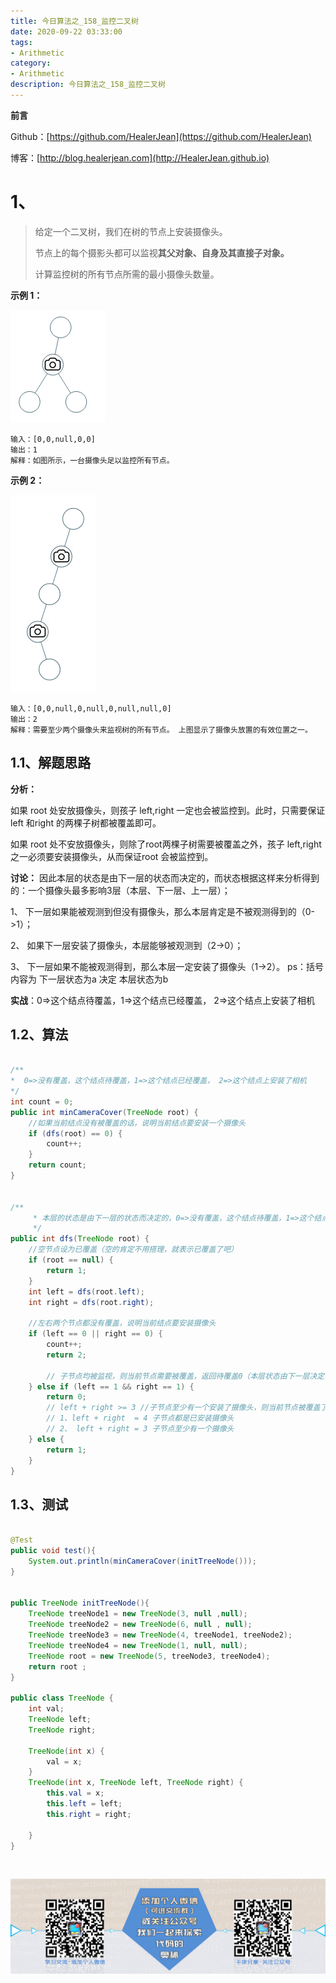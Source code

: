 ```yaml
---
title: 今日算法之_158_监控二叉树
date: 2020-09-22 03:33:00
tags: 
- Arithmetic
category: 
- Arithmetic
description: 今日算法之_158_监控二叉树
---
```


**前言**     

 Github：[https://github.com/HealerJean](https://github.com/HealerJean)         

 博客：[http://blog.healerjean.com](http://HealerJean.github.io)          



# 1、
> 给定一个二叉树，我们在树的节点上安装摄像头。   
>
> 节点上的每个摄影头都可以监视**其父对象、自身及其直接子对象。**    
>
> 计算监控树的所有节点所需的最小摄像头数量。



**示例 1：**

![image-20200922191940207](https://raw.githubusercontent.com/HealerJean/HealerJean.github.io/master/blogImages/image-20200922191940207.png)

```
输入：[0,0,null,0,0]
输出：1
解释：如图所示，一台摄像头足以监控所有节点。
```

**示例 2：**

![image-20200922192013041](https://raw.githubusercontent.com/HealerJean/HealerJean.github.io/master/blogImages/image-20200922192013041.png)

```
输入：[0,0,null,0,null,0,null,null,0]
输出：2
解释：需要至少两个摄像头来监视树的所有节点。 上图显示了摄像头放置的有效位置之一。
```



## 1.1、解题思路 

>  

 **分析：**   

 如果  root 处安放摄像头，则孩子 left,right 一定也会被监控到。此时，只需要保证left 和right 的两棵子树都被覆盖即可。    

 如果  root 处不安放摄像头，则除了root两棵子树需要被覆盖之外，孩子 left,right 之一必须要安装摄像头，从而保证root 会被监控到。     

**讨论：** 因此本层的状态是由下一层的状态而决定的，而状态根据这样来分析得到的：一个摄像头最多影响3层（本层、下一层、上一层）；    

1、  下一层如果能被观测到但没有摄像头，那么本层肯定是不被观测得到的（0->1）；    

2、  如果下一层安装了摄像头，本层能够被观测到（2->0）；    

3、  下一层如果不能被观测得到，那么本层一定安装了摄像头（1->2）。 ps：括号内容为 下一层状态为a 决定 本层状态为b      





**实战**：0=>这个结点待覆盖，1=>这个结点已经覆盖， 2=>这个结点上安装了相机



## 1.2、算法

```java

/**
*  0=>没有覆盖，这个结点待覆盖，1=>这个结点已经覆盖， 2=>这个结点上安装了相机
*/
int count = 0;
public int minCameraCover(TreeNode root) {
    //如果当前结点没有被覆盖的话，说明当前结点要安装一个摄像头
    if (dfs(root) == 0) {
        count++;
    }
    return count;
}


/**
     * 本层的状态是由下一层的状态而决定的，0=>没有覆盖，这个结点待覆盖，1=>这个结点已经覆盖， 2=>这个结点上安装了相机
     */
public int dfs(TreeNode root) {
    //空节点设为已覆盖（空的肯定不用搭理，就表示已覆盖了吧）
    if (root == null) {
        return 1;
    }
    int left = dfs(root.left);
    int right = dfs(root.right);

    //左右两个节点都没有覆盖，说明当前结点要安装摄像头
    if (left == 0 || right == 0) {
        count++;
        return 2;

        // 子节点均被监视，则当前节点需要被覆盖，返回待覆盖0（本层状态由下一层决定，下一层都监视了。不管 子集）
    } else if (left == 1 && right == 1) {
        return 0;
        // left + right >= 3 //子节点至少有一个安装了摄像头，则当前节点被覆盖了
        // 1、left + right  = 4 子节点都是已安装摄像头
        // 2、 left + right = 3 子节点至少有一个摄像头
    } else {
        return 1;
    }
}
```




## 1.3、测试 

```java

@Test
public void test(){
    System.out.println(minCameraCover(initTreeNode()));
}


public TreeNode initTreeNode(){
    TreeNode treeNode1 = new TreeNode(3, null ,null);
    TreeNode treeNode2 = new TreeNode(6, null , null);
    TreeNode treeNode3 = new TreeNode(4, treeNode1, treeNode2);
    TreeNode treeNode4 = new TreeNode(1, null, null);
    TreeNode root = new TreeNode(5, treeNode3, treeNode4);
    return root ;
}

public class TreeNode {
    int val;
    TreeNode left;
    TreeNode right;

    TreeNode(int x) {
        val = x;
    }
    TreeNode(int x, TreeNode left, TreeNode right) {
        this.val = x;
        this.left = left;
        this.right = right;

    }
}
```



​          

![ContactAuthor](https://raw.githubusercontent.com/HealerJean/HealerJean.github.io/master/assets/img/artical_bottom.jpg)



<link rel="stylesheet" href="https://unpkg.com/gitalk/dist/gitalk.css">

<script src="https://unpkg.com/gitalk@latest/dist/gitalk.min.js"></script> 
<div id="gitalk-container"></div>    
 <script type="text/javascript">
    var gitalk = new Gitalk({
		clientID: `1d164cd85549874d0e3a`,
		clientSecret: `527c3d223d1e6608953e835b547061037d140355`,
		repo: `HealerJean.github.io`,
		owner: 'HealerJean',
		admin: ['HealerJean'],
		id: 'ELVMlNvKB9j3S1hF',
    });
    gitalk.render('gitalk-container');
</script> 



